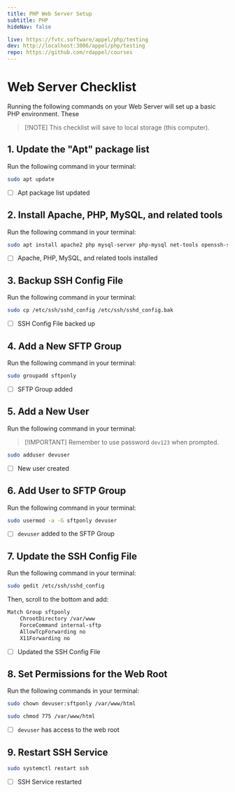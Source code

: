 ```yaml
---
title: PHP Web Server Setup
subtitle: PHP
hideNav: false

live: https://fvtc.software/appel/php/testing
dev: http://localhost:3006/appel/php/testing
repo: https://github.com/rdappel/courses
---
```


# Web Server Checklist

Running the following commands on your Web Server will set up a basic PHP environment. These 

> [!NOTE] This checklist will save to local storage (this computer).

<div class="checklist localstore">


## 1. Update the "Apt" package list

Run the following command in your terminal:

```bash
sudo apt update
```

- [ ] Apt package list updated


## 2. Install Apache, PHP, MySQL, and related tools

Run the following command in your terminal:

```bash
sudo apt install apache2 php mysql-server php-mysql net-tools openssh-server
```

- [ ] Apache, PHP, MySQL, and related tools installed


## 3. Backup SSH Config File

Run the following command in your terminal:

```bash
sudo cp /etc/ssh/sshd_config /etc/ssh/sshd_config.bak
```

- [ ] SSH Config File backed up


## 4. Add a New SFTP Group

Run the following command in your terminal:

```bash
sudo groupadd sftponly
```

- [ ] SFTP Group added


## 5. Add a New User

Run the following command in your terminal:

> [!IMPORTANT] Remember to use password `dev123` when prompted.

```bash
sudo adduser devuser
```

- [ ] New user created


## 6. Add User to SFTP Group

Run the following command in your terminal:

```bash
sudo usermod -a -G sftponly devuser
```

- [ ] `devuser` added to the SFTP Group


## 7. Update the SSH Config File

Run the following command in your terminal:

```bash
sudo gedit /etc/ssh/sshd_config
```

Then, scroll to the bottom and add:

```bash
Match Group sftponly
    ChrootDirectory /var/www
    ForceCommand internal-sftp
    AllowTcpForwarding no
    X11Forwarding no
```
- [ ] Updated the SSH Config File

## 8. Set Permissions for the Web Root

Run the following commands in your terminal:

```bash
sudo chown devuser:sftponly /var/www/html
```

```bash
sudo chmod 775 /var/www/html
```

- [ ] `devuser` has access to the web root

## 9. Restart SSH Service

```bash
sudo systemctl restart ssh
```

- [ ] SSH Service restarted

</div>